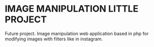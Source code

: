# IMAGE MANIPULATION LITTLE PROJECT
Future project. Image manipulation web application based in php for modifying images with filters like in instagram. 
